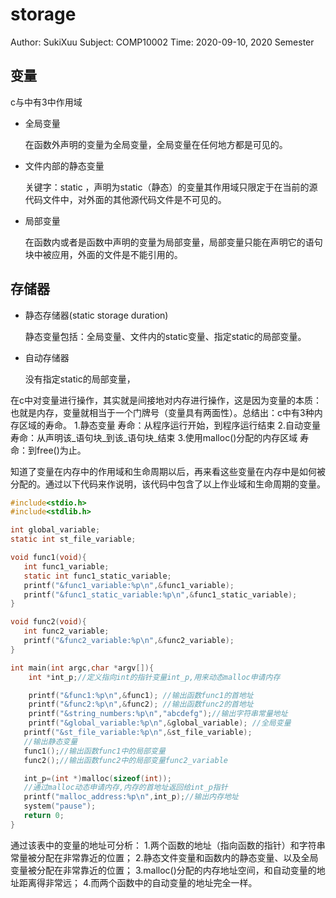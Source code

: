 # storage

Author: SukiXuu Subject: COMP10002 Time: 2020-09-10, 2020 Semester

## 变量

c与中有3中作用域

* 全局变量

  在函数外声明的变量为全局变量，全局变量在任何地方都是可见的。

* 文件内部的静态变量

  关键字：static ，声明为static（静态）的变量其作用域只限定于在当前的源代码文件中，对外面的其他源代码文件是不可见的。

* 局部变量

  在函数内或者是函数中声明的变量为局部变量，局部变量只能在声明它的语句块中被应用，外面的文件是不能引用的。

## 存储器

* 静态存储器\(static storage duration\)

  静态变量包括：全局变量、文件内的static变量、指定static的局部变量。

* 自动存储器

  没有指定static的局部变量，

在c中对变量进行操作，其实就是间接地对内存进行操作，这是因为变量的本质：也就是内存，变量就相当于一个门牌号（变量具有两面性）。总结出：c中有3种内存区域的寿命。 1.静态变量 寿命：从程序运行开始，到程序运行结束 2.自动变量 寿命：从声明该_语句块_到该_语句块_结束 3.使用malloc\(\)分配的内存区域 寿命：到free\(\)为止。

知道了变量在内存中的作用域和生命周期以后，再来看这些变量在内存中是如何被分配的。通过以下代码来作说明，该代码中包含了以上作业域和生命周期的变量。

```c
#include<stdio.h>
#include<stdlib.h>

int global_variable;
static int st_file_variable;

void func1(void){
   int func1_variable;
   static int func1_static_variable;
   printf("&func1_variable:%p\n",&func1_variable);
   printf("&func1_static_variable:%p\n",&func1_static_variable);
}

void func2(void){
   int func2_variable;
   printf("&func2_variable:%p\n",&func2_variable);
}

int main(int argc,char *argv[]){
    int *int_p;//定义指向int的指针变量int_p,用来动态malloc申请内存

    printf("&func1:%p\n",&func1); //输出函数func1的首地址
    printf("&func2:%p\n",&func2); //输出函数func2的首地址
    printf("&string_numbers:%p\n","abcdefg");//输出字符串常量地址
    printf("&global_variable:%p\n",&global_variable); //全局变量
   printf("&st_file_variable:%p\n",&st_file_variable);
   //输出静态变量
   func1();//输出函数func1中的局部变量
   func2();//输出函数func2中的局部变量func2_variable

   int_p=(int *)malloc(sizeof(int));
   //通过malloc动态申请内存,内存的首地址返回给int_p指针
   printf("malloc_address:%p\n",int_p);//输出内存地址
   system("pause");
   return 0;
}
```

通过该表中的变量的地址可分析： 1.两个函数的地址（指向函数的指针）和字符串常量被分配在非常靠近的位置； 2.静态文件变量和函数内的静态变量、以及全局变量被分配在非常靠近的位置； 3.malloc\(\)分配的内存地址空间，和自动变量的地址距离得非常远； 4.而两个函数中的自动变量的地址完全一样。

